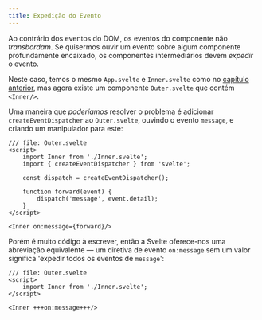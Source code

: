 ```yaml
---
title: Expedição do Evento
---
```


Ao contrário dos eventos do DOM, os eventos do componente não _transbordam_. Se quisermos ouvir um evento sobre algum componente profundamente encaixado, os componentes intermediários devem _expedir_ o evento.

Neste caso, temos o mesmo `App.svelte` e `Inner.svelte` como no [capítulo anterior](/tutorial/component-events), mas agora existe um componente `Outer.svelte` que contém `<Inner/>`.

Uma maneira que _poderíamos_ resolver o problema é adicionar `createEventDispatcher` ao `Outer.svelte`, ouvindo o evento `message`, e criando um manipulador para este:

```svelte
/// file: Outer.svelte
<script>
	import Inner from './Inner.svelte';
	import { createEventDispatcher } from 'svelte';

	const dispatch = createEventDispatcher();

	function forward(event) {
		dispatch('message', event.detail);
	}
</script>

<Inner on:message={forward}/>
```

Porém é muito código à escrever, então a Svelte oferece-nos uma abreviação equivalente — um diretiva de evento `on:message` sem um valor significa 'expedir todos os eventos de `message`':

```svelte
/// file: Outer.svelte
<script>
	import Inner from './Inner.svelte';
</script>

<Inner +++on:message+++/>
```
